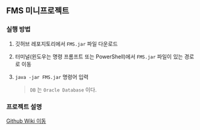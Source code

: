## FMS 미니프로젝트
### 실행 방법
1. 깃허브 레포지토리에서 `FMS.jar` 파일 다운로드
2. 터미널(윈도우는 명령 프롬프트 또는 PowerShell)에서 `FMS.jar` 파일이 있는 경로로 이동
3. `java -jar FMS.jar` 명령어 입력

   > `DB` 는 `Oracle Database` 이다.
### 프로젝트 설명
[Github Wiki 이동](https://github.com/LegdayDev/FMS/wiki)

